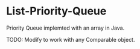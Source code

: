 List-Priority-Queue
===================

Priority Queue implemted with an array in Java. 

TODO: Modify to work with any Comparable object. 
